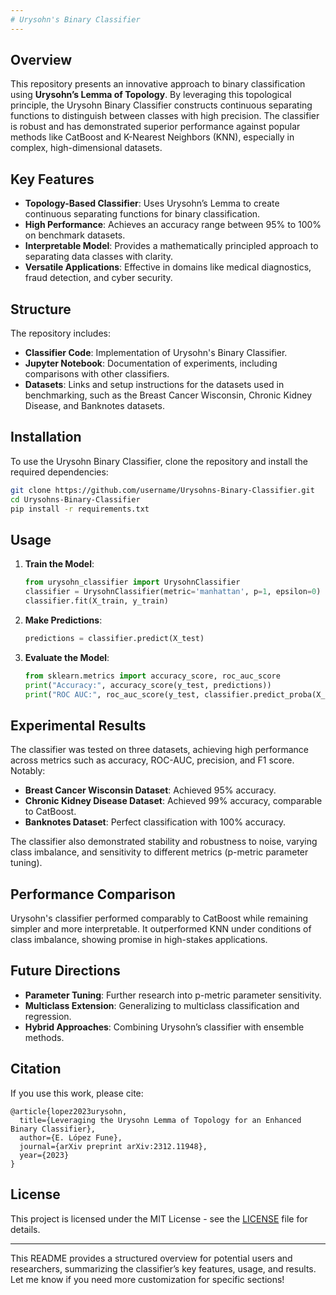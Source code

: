 ```yaml
---
# Urysohn's Binary Classifier
---
```


## Overview
This repository presents an innovative approach to binary classification using **Urysohn’s Lemma of Topology**. By leveraging this topological principle, the Urysohn Binary Classifier constructs continuous separating functions to distinguish between classes with high precision. The classifier is robust and has demonstrated superior performance against popular methods like CatBoost and K-Nearest Neighbors (KNN), especially in complex, high-dimensional datasets.

## Key Features
- **Topology-Based Classifier**: Uses Urysohn’s Lemma to create continuous separating functions for binary classification.
- **High Performance**: Achieves an accuracy range between 95% to 100% on benchmark datasets.
- **Interpretable Model**: Provides a mathematically principled approach to separating data classes with clarity.
- **Versatile Applications**: Effective in domains like medical diagnostics, fraud detection, and cyber security.

## Structure
The repository includes:
- **Classifier Code**: Implementation of Urysohn's Binary Classifier.
- **Jupyter Notebook**: Documentation of experiments, including comparisons with other classifiers.
- **Datasets**: Links and setup instructions for the datasets used in benchmarking, such as the Breast Cancer Wisconsin, Chronic Kidney Disease, and Banknotes datasets.
  
## Installation
To use the Urysohn Binary Classifier, clone the repository and install the required dependencies:
```bash
git clone https://github.com/username/Urysohns-Binary-Classifier.git
cd Urysohns-Binary-Classifier
pip install -r requirements.txt
```

## Usage
1. **Train the Model**:
    ```python
    from urysohn_classifier import UrysohnClassifier
    classifier = UrysohnClassifier(metric='manhattan', p=1, epsilon=0)
    classifier.fit(X_train, y_train)
    ```

2. **Make Predictions**:
    ```python
    predictions = classifier.predict(X_test)
    ```

3. **Evaluate the Model**:
    ```python
    from sklearn.metrics import accuracy_score, roc_auc_score
    print("Accuracy:", accuracy_score(y_test, predictions))
    print("ROC AUC:", roc_auc_score(y_test, classifier.predict_proba(X_test)[:, 1]))
    ```

## Experimental Results
The classifier was tested on three datasets, achieving high performance across metrics such as accuracy, ROC-AUC, precision, and F1 score. Notably:
- **Breast Cancer Wisconsin Dataset**: Achieved 95% accuracy.
- **Chronic Kidney Disease Dataset**: Achieved 99% accuracy, comparable to CatBoost.
- **Banknotes Dataset**: Perfect classification with 100% accuracy.

The classifier also demonstrated stability and robustness to noise, varying class imbalance, and sensitivity to different metrics (p-metric parameter tuning).

## Performance Comparison
Urysohn's classifier performed comparably to CatBoost while remaining simpler and more interpretable. It outperformed KNN under conditions of class imbalance, showing promise in high-stakes applications.

## Future Directions
- **Parameter Tuning**: Further research into p-metric parameter sensitivity.
- **Multiclass Extension**: Generalizing to multiclass classification and regression.
- **Hybrid Approaches**: Combining Urysohn’s classifier with ensemble methods.

## Citation
If you use this work, please cite:
```
@article{lopez2023urysohn,
  title={Leveraging the Urysohn Lemma of Topology for an Enhanced Binary Classifier},
  author={E. López Fune},
  journal={arXiv preprint arXiv:2312.11948},
  year={2023}
}
```

## License
This project is licensed under the MIT License - see the [LICENSE](LICENSE) file for details.

---

This README provides a structured overview for potential users and researchers, summarizing the classifier’s key features, usage, and results. Let me know if you need more customization for specific sections!
